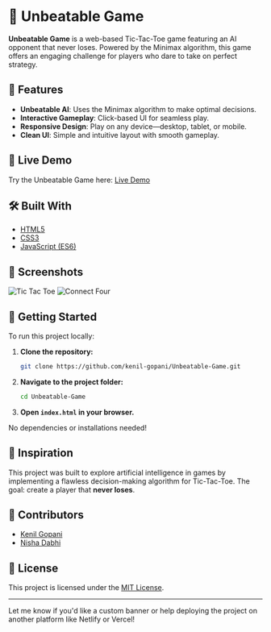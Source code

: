 # 🧠 Unbeatable Game

**Unbeatable Game** is a web-based Tic-Tac-Toe game featuring an AI opponent that never loses. Powered by the Minimax algorithm, this game offers an engaging challenge for players who dare to take on perfect strategy.

## 🌟 Features

* **Unbeatable AI**: Uses the Minimax algorithm to make optimal decisions.
* **Interactive Gameplay**: Click-based UI for seamless play.
* **Responsive Design**: Play on any device—desktop, tablet, or mobile.
* **Clean UI**: Simple and intuitive layout with smooth gameplay.

## 🚀 Live Demo

Try the Unbeatable Game here: [Live Demo](https://kenil-gopani.github.io/Unbeatable-Game/)

## 🛠️ Built With

* [HTML5](https://developer.mozilla.org/en-US/docs/Web/Guide/HTML/HTML5)
* [CSS3](https://developer.mozilla.org/en-US/docs/Web/CSS)
* [JavaScript (ES6)](https://developer.mozilla.org/en-US/docs/Web/JavaScript)

## 📸 Screenshots

![Tic Tac Toe](https://i.postimg.cc/3wCZJY90/Capture2.png)
![Connect Four](https://i.postimg.cc/CKVNgzCV/Capture4.png)

## 📂 Getting Started

To run this project locally:

1. **Clone the repository:**

   ```bash
   git clone https://github.com/kenil-gopani/Unbeatable-Game.git
   ```

2. **Navigate to the project folder:**

   ```bash
   cd Unbeatable-Game
   ```

3. **Open `index.html` in your browser.**

No dependencies or installations needed!

## 🧠 Inspiration

This project was built to explore artificial intelligence in games by implementing a flawless decision-making algorithm for Tic-Tac-Toe. The goal: create a player that **never loses**.

## 👥 Contributors

* [Kenil Gopani](https://github.com/kenil-gopani)
* [Nisha Dabhi](https://github.com/nisha-dabhi)

## 📄 License

This project is licensed under the [MIT License](LICENSE).

---

Let me know if you'd like a custom banner or help deploying the project on another platform like Netlify or Vercel!
